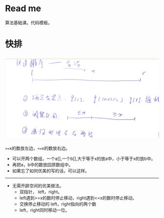 # Read me

算法基础课。代码模板。

# 快排

![img.png](imgs/img.png)
---
`>=`x的数放左边，`<=`x的数放右边。

- 可以开两个数组，一个a[],一个b[],大于等于x的放a中，小于等于x的放b中。
- 再把a，b中的数放回原数组中。
- 如果忘了如何优美的写的话，可以这样。

---

- 无需开辟空间的优美做法。
    - 双指针， left，right。
    - left遇到>=x的数时停止移动，right遇到<=x的数时停止移动。
    - 交换停止移动的 left，right指向的两个数
    - left，right同时移动一位。